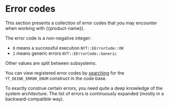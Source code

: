 # Error codes

This section presents a collection of error codes that you may encounter when working with {{product-name}}.

The error code is a non-negative integer:

- `0` means a successful execution `NYT::EErrorCode::OK`
- `1` means generic errors `NYT::EErrorCode::Generic`

Other values are split between subsystems.

You can view registered error codes by [searching](https://github.com/search?q=repo%3Aytsaurus%2Fytsaurus+path%3A%2F%5Eyt%5C%2F%2F+YT_DEFINE_ERROR_ENUM&type=code) for the `YT_DEINE_ERROR_ENUM` construct in the code base.

To exactly construe certain errors, you need quite a deep knowledge of the system architecture. The list of errors is continuously expanded (mostly in a backward-compatible way).

